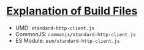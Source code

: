 # [Explanation of Build Files](https://github.com/vuejs/vue/tree/dev/dist)

* UMD: `standard-http-client.js`
* CommonJS: `commonjs/standard-http-client.js`
* ES Module: `esm/standard-http-client.js`
